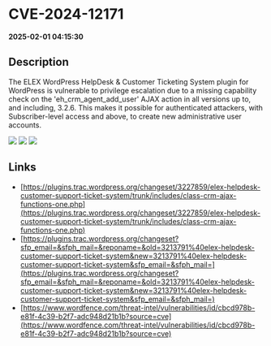 # CVE-2024-12171

**2025-02-01 04:15:30**

## Description
The ELEX WordPress HelpDesk & Customer Ticketing System plugin for WordPress is vulnerable to privilege escalation due to a missing capability check on the 'eh_crm_agent_add_user' AJAX action in all versions up to, and including, 3.2.6. This makes it possible for authenticated attackers, with Subscriber-level access and above, to create new administrative user accounts.

![](https://img.shields.io/static/v1?label=Score&message=8.8&color=red)
![](https://img.shields.io/static/v1?label=Severity&message=HIGH&color=red)
![](https://img.shields.io/static/v1?label=CWE&message=Auth&color=green)

## Links
- [https://plugins.trac.wordpress.org/changeset/3227859/elex-helpdesk-customer-support-ticket-system/trunk/includes/class-crm-ajax-functions-one.php](https://plugins.trac.wordpress.org/changeset/3227859/elex-helpdesk-customer-support-ticket-system/trunk/includes/class-crm-ajax-functions-one.php)
- [https://plugins.trac.wordpress.org/changeset?sfp_email=&sfph_mail=&reponame=&old=3213791%40elex-helpdesk-customer-support-ticket-system&new=3213791%40elex-helpdesk-customer-support-ticket-system&sfp_email=&sfph_mail=](https://plugins.trac.wordpress.org/changeset?sfp_email=&sfph_mail=&reponame=&old=3213791%40elex-helpdesk-customer-support-ticket-system&new=3213791%40elex-helpdesk-customer-support-ticket-system&sfp_email=&sfph_mail=)
- [https://www.wordfence.com/threat-intel/vulnerabilities/id/cbcd978b-e81f-4c39-b2f7-adc948d21b1b?source=cve](https://www.wordfence.com/threat-intel/vulnerabilities/id/cbcd978b-e81f-4c39-b2f7-adc948d21b1b?source=cve)
